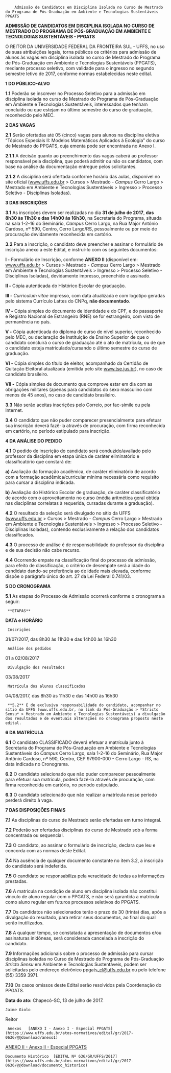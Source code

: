         Admissão de Candidatos em Disciplina Isolada no Curso de Mestrado do Programa de Pós-Graduação em Ambiente e Tecnologias Sustentáveis PPGATS  

**ADMISSÃO DE CANDIDATOS EM DISCIPLINA ISOLADA NO CURSO DE MESTRADO DO PROGRAMA DE PÓS-GRADUAÇÃO EM AMBIENTE E TECNOLOGIAS SUSTENTÁVEIS - PPGATS**

  

 O REITOR DA UNIVERSIDADE FEDERAL DA FRONTEIRA SUL - UFFS, no uso de suas atribuições legais, torna públicos os critérios para admissão de alunos às vagas em disciplina isolada no curso de Mestrado do Programa de Pós-Graduação em Ambiente e Tecnologias Sustentáveis (PPGATS), mediante processo seletivo, com validade para o ingresso no segundo semestre letivo de 2017, conforme normas estabelecidas neste edital.

  

 **1 DO PÚBLICO-ALVO**

 **1.1** Poderão se inscrever no Processo Seletivo para a admissão em disciplina isolada no curso de Mestrado do Programa de Pós-Graduação em Ambiente e Tecnologias Sustentáveis, interessados que tenham concluído ou que estejam no último semestre do curso de graduação, reconhecido pelo MEC.

  **2 DAS VAGAS**

 **2.1** Serão ofertadas até 05 (cinco) vagas para alunos na disciplina eletiva “Tópicos Especiais II: Modelos Matemáticos Aplicados à Ecologia” do curso de Mestrado do PPGATS, cuja ementa pode ser encontrada no Anexo I.

 **2.1.1** A decisão quanto ao preenchimento das vagas caberá ao professor responsável pela disciplina, que poderá admitir ou não os candidatos, com base na análise da documentação entregue pelos solicitantes.

 **2.1.2** A disciplina será ofertada conforme horário das aulas, disponível no site oficial (www.uffs.edu.br > Cursos > Mestrado - *Campus* Cerro Largo > Mestrado em Ambiente e Tecnologias Sustentáveis > Ingresso > Processo Seletivo - Disciplinas Isoladas).

  **3 DAS INSCRIÇÕES**

 **3.1** As inscrições devem ser realizadas no dia **31 de julho de 2017**, **das 8h30 às 11h30 e das 14h00 às 16h30**, na Secretaria do Programa, situada na sala 1-2-16 do Seminário, *Campus* Cerro Largo, na Rua Major Antônio Cardoso, nº 590, Centro, Cerro Largo/RS, pessoalmente ou por meio de procuração devidamente reconhecida em cartório.

 **3.2** Para a inscrição, o candidato deve preencher e assinar o formulário de inscrição anexo a este Edital, e instruí-lo com os seguintes documentos:

 **I -** Formulário de Inscrição, conforme **ANEXO II** (disponível em: www.uffs.edu.br > Cursos > Mestrado - *Campus* Cerro Largo > Mestrado em Ambiente e Tecnologias Sustentáveis > Ingresso > Processo Seletivo - Disciplinas Isoladas), devidamente impresso, preenchido e assinado.

 **II -** Cópia autenticada do Histórico Escolar de graduação.

 **III -** *Curriculum vitae* impresso, com data atualizada e com logotipo geradas pelo sistema Currículo Lattes do CNPq, **não documentado**.

 **IV -** Cópia simples do documento de identidade e do CPF, e do passaporte e Registro Nacional de Estrangeiro (RNE) se for estrangeiro, com visto de permanência no país.

 **V -** Cópia autenticada do diploma de curso de nível superior, reconhecido pelo MEC, ou declaração de Instituição de Ensino Superior de que o candidato concluirá o curso de graduação até o ato de matrícula, ou de que o candidato esteja matriculado/cursando o último semestre do curso de graduação.

 **VI -** Cópia simples do título de eleitor, acompanhado da Certidão de Quitação Eleitoral atualizada (emitida pelo site www.tse.jus.br), no caso de candidato brasileiro.

 **VII -** Cópia simples de documento que comprove estar em dia com as obrigações militares (apenas para candidatos do sexo masculino com menos de 45 anos), no caso de candidato brasileiro.

 **3.3** Não serão aceitas inscrições pelo Correio, por fac-símile ou pela Internet.

 **3.4** O candidato que não puder comparecer presencialmente para efetuar sua inscrição deverá fazê-la através de procuração, com firma reconhecida em cartório, no período estipulado para inscrição.

  **4 DA ANÁLISE DO PEDIDO**

 **4.1** O pedido de inscrição do candidato será conduzido/avaliado pelo professor da disciplina em etapa única de caráter eliminatório e classificatório que constará de:

 **a)** Avaliação da formação acadêmica, de caráter eliminatório de acordo com a formação acadêmica/curricular mínima necessária como requisito para cursar a disciplina indicada.

 **b)** Avaliação do Histórico Escolar de graduação, de caráter classificatório de acordo com o aproveitamento no curso (média aritmética geral obtida nas disciplinas correlatas à requerida, cursadas durante a graduação).

 **4.2** O resultado da seleção será divulgado no sítio da UFFS (www.uffs.edu.br > Cursos > Mestrado - *Campus* Cerro Largo > Mestrado em Ambiente e Tecnologias Sustentáveis > Ingresso > Processo Seletivo - Disciplinas Isoladas), contendo exclusivamente a relação dos candidatos classificados.

 **4.3** O processo de análise é de responsabilidade do professor da disciplina e de sua decisão não cabe recurso.

 **4.4** Ocorrendo empate na classificação final do processo de admissão, para efeito de classificação, o critério de desempate será a idade do candidato dando-se preferência ao de idade mais elevada, conforme dispõe o parágrafo único do art. 27 da Lei Federal 0.741/03.

  **5 DO CRONOGRAMA**

 **5.1** As etapas do Processo de Admissão ocorrerá conforme o cronograma a seguir:

     **ETAPAS**

   **DATA e HORÁRIO**

     Inscrições

   31/07/2017, das 8h30 às 11h30 e das 14h00 às 16h30

     Análise dos pedidos

   01 a 02/08/2017

     Divulgação dos resultados

   03/08/2017

     Matrícula dos alunos classificados

   04/08/2017, das 8h30 às 11h30 e das 14h00 às 16h30

     **5.2** É de exclusiva responsabilidade do candidato, acompanhar no sítio da UFFS (www.uffs.edu.br, no link da Pós-Graduação > *Stricto Sensu* > Mestrado em Ambiente e Tecnologias Sustentáveis) a divulgação dos resultados e de eventuais alterações no cronograma proposto neste edital.

  **6 DA MATRÍCULA**

 **6.1** O candidato CLASSIFICADO deverá efetuar a matrícula junto à Secretaria do Programa de Pós-Graduação em Ambiente e Tecnologias Sustentáveis do *Campus* Cerro Largo, sala 1-2-16 do Seminário, Rua Major Antônio Cardoso, nº 590, Centro, CEP 97900-000 - Cerro Largo - RS, na data indicada no Cronograma.

 **6.2** O candidato selecionado que não puder comparecer pessoalmente para efetuar sua matrícula, poderá fazê-la através de procuração, com firma reconhecida em cartório, no período estipulado.

 **6.3** O candidato selecionado que não realizar a matrícula nesse período perderá direito à vaga.

  **7 DAS DISPOSIÇÕES FINAIS**

 **7.1** As disciplinas do curso de Mestrado serão ofertadas em turno integral.

 **7.2** Poderão ser ofertadas disciplinas do curso de Mestrado sob a forma concentrada ou sequencial.

 **7.3** O candidato, ao assinar o formulário de inscrição, declara que leu e concorda com as normas deste Edital.

 **7.4** Na ausência de qualquer documento constante no item 3.2, a inscrição do candidato será indeferida.

 **7.5** O candidato se responsabiliza pela veracidade de todas as informações prestadas.

 **7.6** A matrícula na condição de aluno em disciplina isolada não constitui vínculo de aluno regular com o PPGATS, e não será garantida a matrícula como aluno regular em futuros processos seletivos do PPGATS.

 **7.7** Os candidatos não selecionados terão o prazo de 30 (trinta) dias, após a divulgação do resultado, para retirar seus documentos, ao final do qual serão inutilizados.

 **7.8** A qualquer tempo, se constatada a apresentação de documentos e/ou assinaturas inidôneas, será considerada cancelada a inscrição do candidato.

 **7.9** Informações adicionais sobre o processo de admissão para cursar disciplinas isoladas no Curso de Mestrado do Programa de Pós-Graduação *Stricto Sensu* em Ambiente e Tecnologias Sustentáveis, podem ser solicitadas pelo endereço eletrônico ppgats\_cl@uffs.edu.br ou pelo telefone (55) 3359 3971.

 **7.10** Os casos omissos deste Edital serão resolvidos pela Coordenação do PPGATS.

   **Data do ato:** Chapecó-SC, 13 de julho de 2017.   
 

    Jaime Giolo   
 Reitor 

     Anexos   [ANEXO I - Anexo I - Especial PPGATS](https://www.uffs.edu.br/atos-normativos/edital/gr/2017-0636/@@download/anexo1)  

   [ANEXO II - Anexo II - Especial PPGATS](https://www.uffs.edu.br/atos-normativos/edital/gr/2017-0636/@@download/anexo2)  

    Documento Histórico  [EDITAL Nº 636/GR/UFFS/2017](https://www.uffs.edu.br/atos-normativos/edital/gr/2017-0636/@@download/documento_historico)     
      